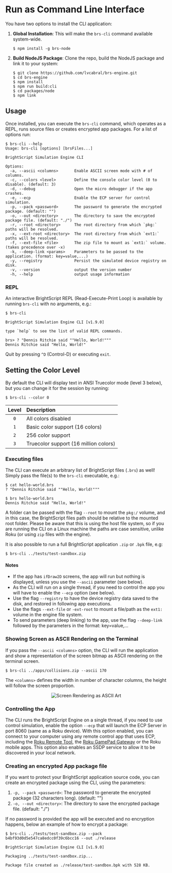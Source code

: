 # Run as Command Line Interface

You have two options to install the CLI application:

1. **Global Installation**: This will make the `brs-cli` command available system-wide.

   ```console
   $ npm install -g brs-node
   ```

2. **Build NodeJS Package**: Clone the repo, build the NodeJS package and link it to your system:

    ```console
    $ git clone https://github.com/lvcabral/brs-engine.git
    $ cd brs-engine
    $ npm install
    $ npm run build:cli
    $ cd packages/node
    $ npm link
    ```

## Usage

Once installed, you can execute the `brs-cli` command, which operates as a REPL, runs source files or creates encrypted app packages.
For a list of options run:

```console
$ brs-cli --help
Usage: brs-cli [options] [brsFiles...]

BrightScript Simulation Engine CLI

Options:
  -a, --ascii <columns>       Enable ASCII screen mode with # of columns.
  -c, --colors <level>        Define the console color level (0 to disable). (default: 3)
  -d, --debug                 Open the micro debugger if the app crashes.
  -e, --ecp                   Enable the ECP server for control simulation.
  -p, --pack <password>       The password to generate the encrypted package. (default: "")
  -o, --out <directory>       The directory to save the encrypted package file. (default: "./")
  -r, --root <directory>      The root directory from which `pkg:` paths will be resolved.
  -x, --ext-root <directory>  The root directory from which `ext1:` paths will be resolved.
  -f, --ext-file <file>       The zip file to mount as `ext1:` volume. (takes precedence over -x)
  -k, --deep-link <params>    Parameters to be passed to the application. (format: key=value,...)
  -y, --registry              Persist the simulated device registry on disk.
  -v, --version               output the version number
  -h, --help                  output usage information
```

### REPL

An interactive BrightScript REPL (Read-Execute-Print Loop) is available by running `brs-cli` with no arguments, e.g.:

```console
$ brs-cli

BrightScript Simulation Engine CLI [v1.9.0]

type `help` to see the list of valid REPL commands.

brs> ? "Dennis Ritchie said ""Hello, World!"""
Dennis Ritchie said "Hello, World!"
```

Quit by pressing `^D` (Control-D) or executing `exit`.

## Setting the Color Level

By default the CLI will display text in ANSI Truecolor mode (level 3 below), but you can change it for the session by running:

```console
$ brs-cli --color 0
```

| Level | Description |
| :---: | :--- |
| `0` | All colors disabled |
| `1` | Basic color support (16 colors) |
| `2` | 256 color support |
| `3` | Truecolor support (16 million colors) |

### Executing files

The CLI can execute an arbitrary list of BrightScript files (`.brs`) as well!  Simply pass the file(s) to the `brs-cli` executable, e.g.:

```console
$ cat hello-world.brs
? "Dennis Ritchie said ""Hello, World!"""

$ brs hello-world.brs
Dennis Ritchie said "Hello, World!"
```

A folder can be passed with the flag `--root` to mount the `pkg:/` volume, and in this case, the BrightScript files path should be relative to the mounted root folder. Please be aware that this is using the host file system, so if you are running the CLI on a Linux machine the paths are case sensitive, unlike Roku (or using `zip` files with the engine).

It is also possible to run a full BrightScript application `.zip` or `.bpk` file, e.g:

```console
$ brs-cli ../tests/test-sandbox.zip
```

#### Notes

* If the app has `ifDraw2D` screens, the app will run but nothing is displayed, unless you use the `--ascii` parameter (see below).
* As the CLI will run on a single thread, if you need to control the app you will have to enable the `--ecp` option (see below).
* Use the flag `--registry` to have the device registry data saved to the disk, and restored in following app executions.
* Use the flags `--ext-file` or `-ext-root` to mount a file/path as the `ext1:` volume in the engine file system.
* To send parameters (deep linking) to the app, use the flag `--deep-link` followed by the parameters in the format: key=value,...

### Showing Screen as ASCII Rendering on the Terminal

If you pass the `--ascii <columns>` option, the CLI will run the application and show a representation of the screen bitmap as ASCII rendering on the terminal screen.

```console
$ brs-cli ../apps/collisions.zip --ascii 170
```

The `<columns>` defines the width in number of character columns, the height will follow the screen proportion.

<p align="center"><img alt="Screen Rendering as ASCII Art" title="Screen Rendering as ASCII Art" src="images/screen-as-ascii-art.gif?raw=true"/></p>

### Controlling the App

The CLI runs the BrightScript Engine on a single thread, if you need to use control simulation, enable the option `--ecp` that will launch the ECP Server in port 8060 (same as a Roku device). With this option enabled, you can connect to your computer using any remote control app that uses ECP, including the [Roku Remote Tool](https://devtools.web.roku.com/#remote-tool), the [Roku GamePad Gateway](http://github.com/lvcabral/roku-gpg) or the Roku mobile apps. This option also enables an SSDP service to allow it to be discovered in your local network.

### Creating an encrypted App package file

If you want to protect your BrightScript application source code, you can create an encrypted package using the CLI, using the parameters:

1. `-p, --pack <password>`:  The password to generate the encrypted package (32 characters long). (default: "")
2. `-o, --out <directory>`:  The directory to save the encrypted package file. (default: "./")

If no password is provided the app will be executed and no encryption happens, below an example of how to encrypt a package:

```console
$ brs-cli ../tests/test-sandbox.zip --pack b4bf93d0d5e547ca8edcc0f39c6bcc16 --out ./release

BrightScript Simulation Engine CLI [v1.9.0]

Packaging ../tests/test-sandbox.zip...

Package file created as ./release/test-sandbox.bpk with 528 KB.

```
